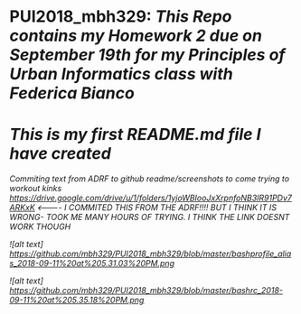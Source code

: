 # PUI2018_mbh329: <i>This Repo contains my Homework 2 due on September 19th for my Principles of Urban Informatics class with Federica Bianco <i>
# This is my first README.md file I have created 
Commiting text from ADRF to github readme/screenshots to come
trying to workout kinks
https://drive.google.com/drive/u/1/folders/1yjoWBIooJxXrpnfoNB3IR91PDv7ARKxK <---- I COMMITED THIS FROM THE ADRF!!!! BUT I THINK IT IS WRONG- TOOK ME MANY HOURS OF TRYING. I THINK THE LINK DOESNT WORK THOUGH


![alt text] https://github.com/mbh329/PUI2018_mbh329/blob/master/bashprofile_alias_2018-09-11%20at%205.31.03%20PM.png

![alt text] https://github.com/mbh329/PUI2018_mbh329/blob/master/bashrc_2018-09-11%20at%205.35.18%20PM.png
